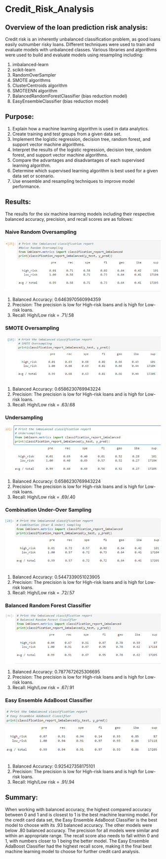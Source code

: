 # Credit_Risk_Analysis

## Overview of the loan prediction risk analysis:   
Credit risk is an inherently unbalanced classification problem, as good loans easily outnumber risky loans. Different techniques were used to train and evaluate models with unbalanced classes. Various libraries and algorithms were used to build and evaluate models using resampling including: 
1. imbalanced-learn 
2. scikit-learn
3. RandomOverSampler
4. SMOTE algorithms
5. ClusterCentroids algorithm
6. SMOTEENN algorithm
7. BalancedRandomForestClassifier (bias reduction model)
8. EasyEnsembleClassifier (bias reduction model)

## Purpose: 
1. Explain how a machine learning algorithm is used in data analytics.
2. Create training and test groups from a given data set.
3. Implement the logistic regression, decision tree, random forest, and support vector machine algorithms.
4. Interpret the results of the logistic regression, decision tree, random forest, and support vector machine algorithms.
5. Compare the advantages and disadvantages of each supervised learning algorithm.
6. Determine which supervised learning algorithm is best used for a given data set or scenario.
7. Use ensemble and resampling techniques to improve model performance.

## Results:
The results for the six machine learning models including their respective balanced accuracy, precision, and recall scores are as follows:

### Naive Random Oversampling
![Pic 1](naive-random-oversampling.png)     
1. Balanced Accuracy: 0.6463970560994359
2. Precision: The precision is low for High-risk loans and is high for Low-risk loans.
3. Recall: High/Low risk = .71/.58

### SMOTE Oversampling
![Pic 2](smote-oversampling.png)     
1. Balanced Accuracy: 0.6586230769943224
2. Precision: The precision is low for High-risk loans and is high for Low-risk loans.
3. Recall: High/Low risk = .63/.68

### Undersampling
![Pic 3](Undersampling.png)     
1. Balanced Accuracy: 0.6586230769943224
2. Precision:  The precision is low for High-risk loans and is high for Low-risk loans.
3. Recall: High/Low risk = .69/.40

### Combination Under-Over Sampling
![Pic 4](combined-sampling.png)     
1. Balanced Accuracy: 0.5447339051023905
2. Precision: The precision is low for High-risk loans and is high for Low-risk loans.
3. Recall: High/Low risk = .72/.57

### Balanced Random Forest Classifier
![Pic 5](balanced-random-forest-classifier.png)     
1. Balanced Accuracy: 0.7877672625306695
2. Precision: The precision is low for High-risk loans and is high for Low-risk loans.
3. Recall: High/Low risk = .67/.91

### Easy Ensemble AdaBoost Classifier
![Pic 6](easy-ensemble-adaboost-classifier.png)     
1. Balanced Accuracy: 0.925427358175101
2. Precision: The precision is low for High-risk loans and is high for Low-risk loans.
3. Recall: High/Low risk = .91/.94

## Summary:
When working with balanced accuracy, the highest compared accuracy between 0 and 1 and is closest to 1 is the best machine learning model.  For the credit card data set, the Easy Ensemble AdaBoost Classifier is the best model to choose with its .93 balanced accuracy.  The other models were below .80 balanced accuracy.  The precision for all models were similar and within an appropriate range.  The recall score also needs to fall within 0 and 1, with numbers closer to 1 being the better model.  The Easy Ensemble AdaBoost Classifier had the highest recall score, making it the final best machine learning model to choose for further credit card analysis.   